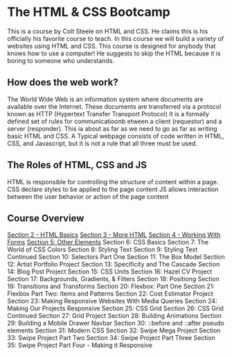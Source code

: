 # The HTML & CSS Bootcamp
This is a course by Colt Steele on HTML and CSS. He claims this is his officially his favorite course to teach. In this course we will build a variety of websites using HTML and CSS. This course is designed for anybody that knows how to use a computer! He suggests to skip the HTML because it is boring to someone who understands. 

## How does the web work?
The World Wide Web is an information system where documents are available over the Internet. These documents are transferred via a protocol known as HTTP (Hypertext Transfer Transport Protocol)
It is a formally defined set of rules for communicatioonb etween a client (requestor) and a server (responder). This ia about as far as we need to go as far as writing basic HTML and CSS.
A Typical webpage consists of code written in HTML, CSS, and Javascript, but it is not a rule that all three must be used.

## The Roles of HTML, CSS and JS
HTML is responsible for controlling the structure of content within a page.
CSS declare styles to be applied to the page content
JS allows interaction between the user behavior or action of the page content

## Course Overview
[Section 2 - HTML Basics](./section-02.md)
[Section 3 - More HTML](./section-03.md)
[Section 4 - Working With Forms](./section-04.md)
[Section 5: Other Elements](./section-05.md)
Section 6: CSS Basics
Section 7: The World of CSS Colors
Section 8: Styling Text
Section 9: Styling Text Continued
Section 10: Selectors Part One
Section 11: The Box Model
Section 12: Artist Portfolio Project
Section 13: Specificity and The Cascade
Section 14: Blog Post Project
Section 15: CSS Units
Section 16: Hazel CV Project
Section 17: Backgrounds, Gradients, & Filters
Section 18: Positiong
Section 19: Transitions and Transforms
Section 20: Flexbox: Part One
Section 21: Flexbox Part Two: Items and Patterns
Section 22: Cost Estimator Project
Section 23: Making Responsive Websites With Media Queries
Section 24: Making Our Projects Responsive
Section 25: CSS Grid 
Section 26: CSS Grid Continued
Section 27: Grid Project
Section 28: Building Animations
Section 29: Building a Mobile Drawer Navbar
Section 30: ::before and ::after pseudo elements
Section 31: Modern CSS
Section 32: Swipe Mega Project
Section 33: Swipe Project Part Two
Section 34: Swipe Project Part Three
Section 35: Swipe Project Part Four - Making it Responsive